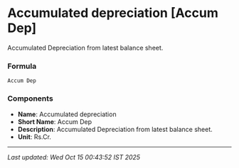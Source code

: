 # Accumulated depreciation [Accum Dep]
Accumulated Depreciation from latest balance sheet.

### Formula
```text
Accum Dep
```


### Components
- **Name**: Accumulated depreciation
- **Short Name**: Accum Dep
- **Description**: Accumulated Depreciation from latest balance sheet.
- **Unit**: Rs.Cr.

---
*Last updated: Wed Oct 15 00:43:52 IST 2025*
